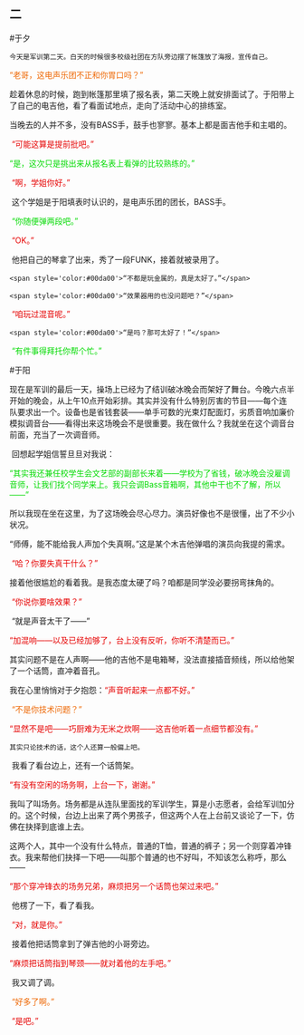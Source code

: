 ## 二

#于夕

	今天是军训第二天。白天的时候很多校级社团在方队旁边摆了帐篷放了海报，宣传自己。

​	<span style='color:#EE6600'>“老哥，这电声乐团不正和你胃口吗？”</span>

​	趁着休息的时候，跑到帐篷那里填了报名表，第二天晚上就安排面试了。于阳带上了自己的电吉他，看了看面试地点，走向了活动中心的排练室。

​	当晚去的人并不多，没有BASS手，鼓手也寥寥。基本上都是面吉他手和主唱的。



​	<span style='color:#E60000'>“可能这算是提前批吧。”</span>

​	<span style='color:#00da00'>		“是，这次只是挑出来从报名表上看弹的比较熟练的。”</span>

​	<span style='color:#E60000'>“啊，学姐你好。”</span>

​	这个学姐是于阳填表时认识的，是电声乐团的团长，BASS手。

​	<span style='color:#00da00'>“你随便弹两段吧。”</span>

​	<span style='color:#E60000'>“OK。”</span>

​	他把自己的琴拿了出来，秀了一段FUNK，接着就被录用了。

	<span style='color:#00da00'>“不都是玩金属的，真是太好了。”</span>

	<span style='color:#00da00'>“效果器用的也没问题吧？”</span>

​	<span style='color:#e60000'>“咱玩过混音呢。”</span>

	<span style='color:#00da00'>“是吗？那可太好了！”</span>

​	<span style='color:#00da00'>“有件事得拜托你帮个忙。”</span>

#于阳

​	现在是军训的最后一天，操场上已经为了结训破冰晚会而架好了舞台。今晚六点半开始的晚会，从上午10点开始彩排。其实并没有什么特别厉害的节目——每个连队要求出一个。设备也是省钱套装——单手可数的光束灯配面灯，劣质音响加廉价模拟调音台——看得出来这场晚会不是很重要。我在做什么？我就坐在这个调音台前面，充当了一次调音师。

​	回想起学姐信誓旦旦对我说：	

​	<span style='color:#00da00'>“其实我还兼任校学生会文艺部的副部长来着——学校为了省钱，破冰晚会没雇调音师，让我们找个同学来上。我只会调Bass音箱啊，其他中干也不了解，所以——”</span>

​	所以我现在坐在这里，为了这场晚会尽心尽力。演员好像也不是很懂，出了不少小状况。

​	“师傅，能不能给我人声加个失真啊。”这是某个木吉他弹唱的演员向我提的需求。

​	<span style='color:#e60000'>“哈？你要失真干什么？”</span>

​	接着他很尴尬的看着我。是我态度太硬了吗？咱都是同学没必要拐弯抹角的。

​	<span style='color:#e60000'>“你说你要啥效果？”</span>

​	“就是声音太干了——”

​	<span style='color:#e60000'>“加混响——以及已经加够了，台上没有反听，你听不清楚而已。”</span>

​	其实问题不是在人声啊——他的吉他不是电箱琴，没法直接插音频线，所以给他架了一个话筒，直冲着音孔。

​	我在心里悄悄对于夕抱怨：<span style='color:#e60000'>“声音听起来一点都不好。”</span>

​	<span style='color:#EE6600'>“不是你技术问题？”</span>

​	<span style='color:#e60000'>“显然不是吧——巧厨难为无米之炊啊——这吉他听着一点细节都没有。”</span>

	其实只论技术的话，这个人还算一般偏上吧。

​	我看了看台边上，还有一个话筒架。

​	<span style='color:#e60000'>“有没有空闲的场务啊，上台一下，谢谢。”</span>

​	我叫了叫场务。场务都是从连队里面找的军训学生，算是小志愿者，会给军训加分的。这个时候，台边上出来了两个男孩子，但这两个人在上台前又谈论了一下，仿佛在抉择到底谁上去。

​	这两个人，其中一个没有什么特点，普通的T恤，普通的裤子；另一个则穿着冲锋衣。我来帮他们抉择一下吧——叫那个普通的也不好叫，不知该怎么称呼，那么——

​	<span style='color:#e60000'>“那个穿冲锋衣的场务兄弟，麻烦把另一个话筒也架过来吧。”</span>

​	他楞了一下，看了看我。

​	<span style='color:#e60000'>“对，就是你。”</span>

​	接着他把话筒拿到了弹吉他的小哥旁边。

​	<span style='color:#e60000'>“麻烦把话筒指到琴颈——就对着他的左手吧。”</span>

​	我又调了调。

​	<span style='color:#EE6600'>“好多了啊。”</span>

​	<span style='color:#e60000'>“是吧。”</span>